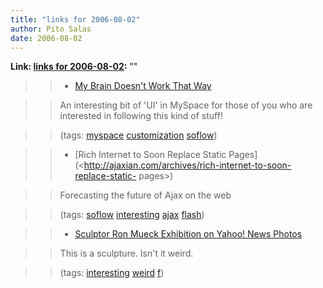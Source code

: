 ```yaml
---
title: "links for 2006-08-02"
author: Pito Salas
date: 2006-08-02
---
```


**Link: [links for 2006-08-02](None):** ""


>>

>>   * [My Brain Doesn't Work That
Way](<http://www.wishingline.com/notebook/archives/2006_08.php#001029>)

>>

>> An interesting bit of 'UI' in MySpace for those of you who are interested
in following this kind of stuff!

>>

>> (tags: [myspace](<http://del.icio.us/pitosalas/myspace>)
[customization](<http://del.icio.us/pitosalas/customization>)
[soflow](<http://del.icio.us/pitosalas/soflow>))

>>

>>   * [Rich Internet to Soon Replace Static
Pages](<http://ajaxian.com/archives/rich-internet-to-soon-replace-static-
pages>)

>>

>> Forecasting the future of Ajax on the web

>>

>> (tags: [soflow](<http://del.icio.us/pitosalas/soflow>)
[interesting](<http://del.icio.us/pitosalas/interesting>)
[ajax](<http://del.icio.us/pitosalas/ajax>)
[flash](<http://del.icio.us/pitosalas/flash>))

>>

>>   * [Sculptor Ron Mueck Exhibition on Yahoo! News
Photos](<http://news.yahoo.com/news?tmpl=story&ncid=1756&e=1&u=/060731/ids_photos_en/r167917137.jpg>)

>>

>> This is a sculpture. Isn't it weird.

>>

>> (tags: [interesting](<http://del.icio.us/pitosalas/interesting>)
[weird](<http://del.icio.us/pitosalas/weird>)
[f](<http://del.icio.us/pitosalas/f>))

>>

>>


